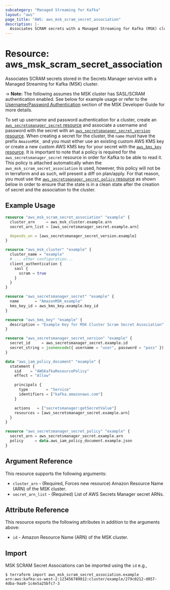 ```yaml
---
subcategory: "Managed Streaming for Kafka"
layout: "aws"
page_title: "AWS: aws_msk_scram_secret_association"
description: |-
  Associates SCRAM secrets with a Managed Streaming for Kafka (MSK) cluster.
---
```


# Resource: aws_msk_scram_secret_association

Associates SCRAM secrets stored in the Secrets Manager service with a Managed Streaming for Kafka (MSK) cluster.

-> **Note:** The following assumes the MSK cluster has SASL/SCRAM authentication enabled. See below for example usage or refer to the [Username/Password Authentication](https://docs.aws.amazon.com/msk/latest/developerguide/msk-password.html) section of the MSK Developer Guide for more details.

To set up username and password authentication for a cluster, create an [`aws_secretsmanager_secret` resource](/docs/providers/aws/r/secretsmanager_secret.html) and associate
a username and password with the secret with an [`aws_secretsmanager_secret_version` resource](/docs/providers/aws/r/secretsmanager_secret_version.html). When creating a secret for the cluster,
the `name` must have the prefix `AmazonMSK_` and you must either use an existing custom AWS KMS key or create a new
custom AWS KMS key for your secret with the [`aws_kms_key` resource](/docs/providers/aws/r/kms_key.html). It is important to note that a policy is required for the `aws_secretsmanager_secret`
resource in order for Kafka to be able to read it. This policy is attached automatically when the `aws_msk_scram_secret_association` is used,
however, this policy will not be in terraform and as such, will present a diff on plan/apply. For that reason, you must use the [`aws_secretsmanager_secret_policy`
resource](/docs/providers/aws/r/secretsmanager_secret_policy.html) as shown below in order to ensure that the state is in a clean state after the creation of secret and the association to the cluster.

## Example Usage

```terraform
resource "aws_msk_scram_secret_association" "example" {
  cluster_arn     = aws_msk_cluster.example.arn
  secret_arn_list = [aws_secretsmanager_secret.example.arn]

  depends_on = [aws_secretsmanager_secret_version.example]
}

resource "aws_msk_cluster" "example" {
  cluster_name = "example"
  # ... other configuration...
  client_authentication {
    sasl {
      scram = true
    }
  }
}

resource "aws_secretsmanager_secret" "example" {
  name       = "AmazonMSK_example"
  kms_key_id = aws_kms_key.example.key_id
}

resource "aws_kms_key" "example" {
  description = "Example Key for MSK Cluster Scram Secret Association"
}

resource "aws_secretsmanager_secret_version" "example" {
  secret_id     = aws_secretsmanager_secret.example.id
  secret_string = jsonencode({ username = "user", password = "pass" })
}

data "aws_iam_policy_document" "example" {
  statement {
    sid    = "AWSKafkaResourcePolicy"
    effect = "Allow"

    principals {
      type        = "Service"
      identifiers = ["kafka.amazonaws.com"]
    }

    actions   = ["secretsmanager:getSecretValue"]
    resources = [aws_secretsmanager_secret.example.arn]
  }
}

resource "aws_secretsmanager_secret_policy" "example" {
  secret_arn = aws_secretsmanager_secret.example.arn
  policy     = data.aws_iam_policy_document.example.json
}
```

## Argument Reference

This resource supports the following arguments:

* `cluster_arn` - (Required, Forces new resource) Amazon Resource Name (ARN) of the MSK cluster.
* `secret_arn_list` - (Required) List of AWS Secrets Manager secret ARNs.

## Attribute Reference

This resource exports the following attributes in addition to the arguments above:

* `id` - Amazon Resource Name (ARN) of the MSK cluster.

## Import

MSK SCRAM Secret Associations can be imported using the `id` e.g.,

```
$ terraform import aws_msk_scram_secret_association.example arn:aws:kafka:us-west-2:123456789012:cluster/example/279c0212-d057-4dba-9aa9-1c4e5a25bfc7-3
```
